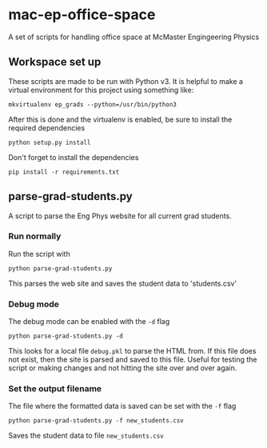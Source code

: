 # mac-ep-office-space
A set of scripts for handling office space at McMaster Engingeering Physics

## Workspace set up

These scripts are made to be run with Python v3.  It is helpful to make a virtual environment for this project using something like:

    mkvirtualenv ep_grads --python=/usr/bin/python3

After this is done and the virtualenv is enabled, be sure to install the required dependencies

    python setup.py install

Don't forget to install the dependencies

    pip install -r requirements.txt

## parse-grad-students.py

A script to parse the Eng Phys website for all current grad students.

### Run normally

Run the script with

    python parse-grad-students.py

This parses the web site and saves the student data to 'students.csv'

### Debug mode

The debug mode can be enabled with the `-d` flag

    python parse-grad-students.py -d

This looks for a local file `debug.pkl` to parse the HTML from.  If this file does not exist, then the site is parsed and saved to this file.  Useful for testing the script or making changes and not hitting the site over and over again.

### Set the output filename

The file where the formatted data is saved can be set with the `-f` flag

    python parse-grad-students.py -f new_students.csv

Saves the student data to file `new_students.csv`

